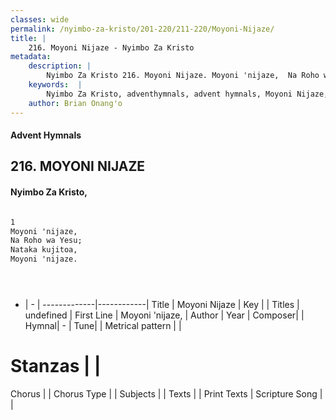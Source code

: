 ```yaml
---
classes: wide
permalink: /nyimbo-za-kristo/201-220/211-220/Moyoni-Nijaze/
title: |
    216. Moyoni Nijaze - Nyimbo Za Kristo
metadata:
    description: |
        Nyimbo Za Kristo 216. Moyoni Nijaze. Moyoni 'nijaze,  Na Roho wa Yesu;  Nataka kujitoa,  Moyoni 'nijaze.     
    keywords:  |
        Nyimbo Za Kristo, adventhymnals, advent hymnals, Moyoni Nijaze, Moyoni 'nijaze, . 
    author: Brian Onang'o
---
```


#### Advent Hymnals
## 216. MOYONI NIJAZE
####  Nyimbo Za Kristo,

```txt

1
Moyoni 'nijaze, 
Na Roho wa Yesu; 
Nataka kujitoa, 
Moyoni 'nijaze.





```

- |   -  |
-------------|------------|
Title | Moyoni Nijaze |
Key |  |
Titles | undefined |
First Line | Moyoni 'nijaze,  |
Author | 
Year | 
Composer| |
Hymnal|  - |
Tune|  |
Metrical pattern | |
# Stanzas |  |
Chorus |  |
Chorus Type |  |
Subjects | |
Texts |  |
Print Texts | 
Scripture Song |  |
    
